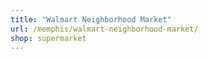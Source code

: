 ```yaml
---
title: "Walmart Neighborhood Market"
url: /memphis/walmart-neighborhood-market/
shop: supermarket
---
```

